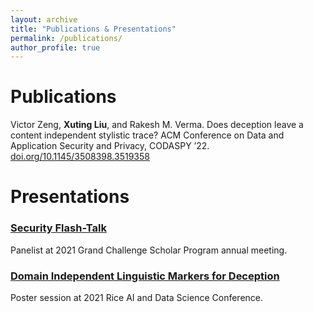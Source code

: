 ```yaml
---
layout: archive
title: "Publications & Presentations"
permalink: /publications/
author_profile: true
---
```

<meta name="format-detection" content="telephone=no">

# Publications

Victor Zeng, **Xuting Liu**, and Rakesh M. Verma. Does deception leave a content independent stylistic trace? ACM Conference on Data and Application Security and Privacy, CODASPY ’22. [doi.org/10.1145/3508398.3519358](https://dl.acm.org/doi/10.1145/3508398.3519358)

# Presentations

### [Security Flash-Talk](https://www.youtube.com/watch?v=r3d2_WkGGc0&t=8m9s)
Panelist at 2021 Grand Challenge Scholar Program annual meeting.

### [Domain Independent Linguistic Markers for Deception](https://www.youtube.com/watch?v=2mwXKJBUc74)
Poster session at 2021 Rice AI and Data Science Conference.
